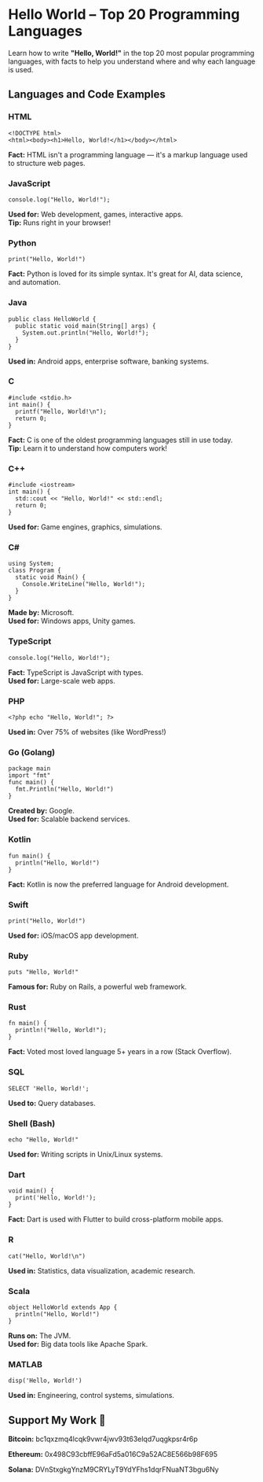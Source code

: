 <!DOCTYPE html>
<html lang="en">
<head>
  <meta charset="UTF-8" />
</head>
<body>


<h1>Hello World – Top 20 Programming Languages</h1>
<p>Learn how to write <strong>"Hello, World!"</strong> in the top 20 most popular programming languages, with facts to help you understand where and why each language is used.</p>

<h2>Languages and Code Examples</h2>

<!-- HTML -->
<h3>HTML</h3>
<pre><code>&lt;!DOCTYPE html&gt;
&lt;html&gt;&lt;body&gt;&lt;h1&gt;Hello, World!&lt;/h1&gt;&lt;/body&gt;&lt;/html&gt;
</code></pre>
<div class="fact">
  <strong>Fact:</strong> HTML isn't a programming language — it's a markup language used to structure web pages.
</div>

<!-- JavaScript -->
<h3>JavaScript</h3>
<pre><code>console.log("Hello, World!");</code></pre>
<div class="fact">
  <strong>Used for:</strong> Web development, games, interactive apps.  
  <br><strong>Tip:</strong> Runs right in your browser!
</div>

<!-- Python -->
<h3>Python</h3>
<pre><code>print("Hello, World!")</code></pre>
<div class="fact">
  <strong>Fact:</strong> Python is loved for its simple syntax. It's great for AI, data science, and automation.
</div>

<!-- Java -->
<h3>Java</h3>
<pre><code>public class HelloWorld {
  public static void main(String[] args) {
    System.out.println("Hello, World!");
  }
}
</code></pre>
<div class="fact">
  <strong>Used in:</strong> Android apps, enterprise software, banking systems.
</div>

<!-- C -->
<h3>C</h3>
<pre><code>#include &lt;stdio.h&gt;
int main() {
  printf("Hello, World!\n");
  return 0;
}
</code></pre>
<div class="fact">
  <strong>Fact:</strong> C is one of the oldest programming languages still in use today.  
  <br><strong>Tip:</strong> Learn it to understand how computers work!
</div>

<!-- C++ -->
<h3>C++</h3>
<pre><code>#include &lt;iostream&gt;
int main() {
  std::cout &lt;&lt; "Hello, World!" &lt;&lt; std::endl;
  return 0;
}
</code></pre>
<div class="fact">
  <strong>Used for:</strong> Game engines, graphics, simulations.
</div>

<!-- C# -->
<h3>C#</h3>
<pre><code>using System;
class Program {
  static void Main() {
    Console.WriteLine("Hello, World!");
  }
}
</code></pre>
<div class="fact">
  <strong>Made by:</strong> Microsoft.  
  <br><strong>Used for:</strong> Windows apps, Unity games.
</div>

<!-- TypeScript -->
<h3>TypeScript</h3>
<pre><code>console.log("Hello, World!");</code></pre>
<div class="fact">
  <strong>Fact:</strong> TypeScript is JavaScript with types.  
  <br><strong>Used for:</strong> Large-scale web apps.
</div>

<!-- PHP -->
<h3>PHP</h3>
<pre><code>&lt;?php echo "Hello, World!"; ?&gt;</code></pre>
<div class="fact">
  <strong>Used in:</strong> Over 75% of websites (like WordPress!)
</div>

<!-- Go -->
<h3>Go (Golang)</h3>
<pre><code>package main
import "fmt"
func main() {
  fmt.Println("Hello, World!")
}
</code></pre>
<div class="fact">
  <strong>Created by:</strong> Google.  
  <br><strong>Used for:</strong> Scalable backend services.
</div>

<!-- Kotlin -->
<h3>Kotlin</h3>
<pre><code>fun main() {
  println("Hello, World!")
}
</code></pre>
<div class="fact">
  <strong>Fact:</strong> Kotlin is now the preferred language for Android development.
</div>

<!-- Swift -->
<h3>Swift</h3>
<pre><code>print("Hello, World!")</code></pre>
<div class="fact">
  <strong>Used for:</strong> iOS/macOS app development.
</div>

<!-- Ruby -->
<h3>Ruby</h3>
<pre><code>puts "Hello, World!"</code></pre>
<div class="fact">
  <strong>Famous for:</strong> Ruby on Rails, a powerful web framework.
</div>

<!-- Rust -->
<h3>Rust</h3>
<pre><code>fn main() {
  println!("Hello, World!");
}
</code></pre>
<div class="fact">
  <strong>Fact:</strong> Voted most loved language 5+ years in a row (Stack Overflow).
</div>

<!-- SQL -->
<h3>SQL</h3>
<pre><code>SELECT 'Hello, World!';</code></pre>
<div class="fact">
  <strong>Used to:</strong> Query databases.
</div>

<!-- Shell -->
<h3>Shell (Bash)</h3>
<pre><code>echo "Hello, World!"</code></pre>
<div class="fact">
  <strong>Used for:</strong> Writing scripts in Unix/Linux systems.
</div>

<!-- Dart -->
<h3>Dart</h3>
<pre><code>void main() {
  print('Hello, World!');
}
</code></pre>
<div class="fact">
  <strong>Fact:</strong> Dart is used with Flutter to build cross-platform mobile apps.
</div>

<!-- R -->
<h3>R</h3>
<pre><code>cat("Hello, World!\n")</code></pre>
<div class="fact">
  <strong>Used in:</strong> Statistics, data visualization, academic research.
</div>

<!-- Scala -->
<h3>Scala</h3>
<pre><code>object HelloWorld extends App {
  println("Hello, World!")
}
</code></pre>
<div class="fact">
  <strong>Runs on:</strong> The JVM.  
  <br><strong>Used for:</strong> Big data tools like Apache Spark.
</div>

<!-- MATLAB -->
<h3>MATLAB</h3>
<pre><code>disp('Hello, World!')</code></pre>
<div class="fact">
  <strong>Used in:</strong> Engineering, control systems, simulations.
</div>

<!-- Donate Box -->
<div class="donate-box">
  <h2>Support My Work 💚</h2>
  <p><strong>Bitcoin:</strong> bc1qxzmq4lcqk9vwr4jwv93t63elqd7uqgkpsr4r6p</p>
  <p><strong>Ethereum:</strong> 0x498C93cbffE96aFd5a016C9a52AC8E566b98F695</p>
  <p><strong>Solana:</strong> DVnStxgkgYnzM9CRYLyT9YdYFhs1dqrFNuaNT3bgu6Ny</p>
</div>

</body>
</html>


